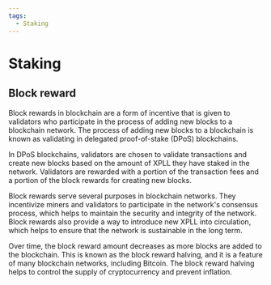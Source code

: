 ```yaml
---
tags:
  - Staking
---
```



# Staking


## Block reward

Block rewards in blockchain are a form of incentive that is given to validators who participate in the process of adding new blocks to a blockchain network. The process of adding new blocks to a blockchain is known as validating in delegated proof-of-stake (DPoS) blockchains.


In DPoS blockchains, validators are chosen to validate transactions and create new blocks based on the amount of XPLL they have staked in the network. Validators are rewarded with a portion of the transaction fees and a portion of the block rewards for creating new blocks.


Block rewards serve several purposes in blockchain networks. They incentivize miners and validators to participate in the network's consensus process, which helps to maintain the security and integrity of the network. Block rewards also provide a way to introduce new XPLL into circulation, which helps to ensure that the network is sustainable in the long term.


Over time, the block reward amount decreases as more blocks are added to the blockchain. This is known as the block reward halving, and it is a feature of many blockchain networks, including Bitcoin. The block reward halving helps to control the supply of cryptocurrency and prevent inflation.